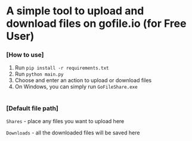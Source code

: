 # A simple tool to upload and download files on gofile.io (for Free User) 

### [How to use]
1.  Run `pip install -r requirements.txt`
2.  Run `python main.py`
3.  Choose and enter an action to upload or download files
4.  On Windows, you can simply run `GoFileShare.exe`
   
#


### [Default file path] 

`Shares` - place any files you want to upload here

`Downloads` - all the downloaded files will be saved here 




